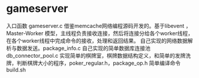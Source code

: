 # gameserver

入口函数 gameserver.c
借鉴memcache网络编程源码开发的。基于libevent ， Master-Worker 模型，主线程负责接收连接，然后将连接分给各个worker线程，在各个worker线程中完成命令的接收，处理和返回结果。
自己实现的网络数据解析与数据发送。package_info.c
自己实现的简单数据库连接池db_connector_pool.c
实现简单的棋牌室，棋牌数据结构定义，和简单的发牌洗牌，判断棋牌大小的程序，poker_regular.h，package_op.h
简单编译命令build.sh

